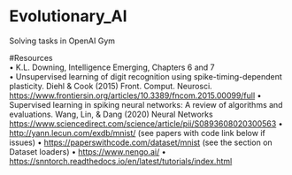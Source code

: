 # Evolutionary_AI
Solving tasks in OpenAI Gym

#Resources   
• K.L. Downing, Intelligence Emerging, Chapters 6 and 7   
• Unsupervised learning of digit recognition using spike-timing-dependent plasticity. 
Diehl & Cook (2015) Front. Comput. Neurosci.  
https://www.frontiersin.org/articles/10.3389/fncom.2015.00099/full 
• Supervised learning in spiking neural networks: A review of algorithms and 
evaluations. Wang, Lin, & Dang (2020) Neural Networks 
https://www.sciencedirect.com/science/article/pii/S0893608020300563 
• http://yann.lecun.com/exdb/mnist/ (see papers with code link below if issues) 
• https://paperswithcode.com/dataset/mnist (see the section on Dataset loaders) 
• https://www.nengo.ai/ 
• https://snntorch.readthedocs.io/en/latest/tutorials/index.html 
